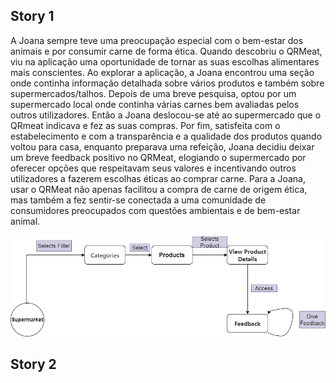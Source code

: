 ## Story 1

 A Joana sempre teve uma preocupação especial com o bem-estar dos animais e por consumir carne de forma ética. Quando descobriu o QRMeat, viu na aplicação uma oportunidade de tornar as suas escolhas alimentares mais conscientes. Ao explorar a aplicação, a Joana encontrou uma seção onde continha informação detalhada sobre vários produtos e também sobre supermercados/talhos. Depois de uma breve pesquisa, optou por um supermercado local onde continha várias carnes bem avaliadas pelos outros utilizadores.
Então a Joana deslocou-se até ao supermercado que o QRmeat indicava e fez as suas compras. Por fim, satisfeita com o estabelecimento e com a transparência e a qualidade dos produtos quando voltou para casa, enquanto preparava uma refeição, Joana decidiu deixar um breve feedback positivo no QRMeat, elogiando o supermercado por oferecer opções que respeitavam seus valores e incentivando outros utilizadores a fazerem escolhas éticas ao comprar carne. Para a Joana, usar o QRMeat não apenas facilitou a compra de carne de origem ética, mas também a fez sentir-se conectada a uma comunidade de consumidores preocupados com questões ambientais e de bem-estar animal.

![Story 1](Story1.drawio.png)

## Story 2

